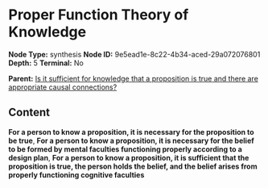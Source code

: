 # Proper Function Theory of Knowledge

**Node Type:** synthesis
**Node ID:** 9e5ead1e-8c22-4b34-aced-29a072076801
**Depth:** 5
**Terminal:** No

**Parent:** [Is it sufficient for knowledge that a proposition is true and there are appropriate causal connections?](is-it-sufficient-for-knowledge-that-a-proposition-is-true-and-there-are-appropriate-causal-connections-antithesis-850421b8-2e76-46a1-ba98-2d489896a7e0.md)

## Content

**For a person to know a proposition, it is necessary for the proposition to be true**, **For a person to know a proposition, it is necessary for the belief to be formed by mental faculties functioning properly according to a design plan**, **For a person to know a proposition, it is sufficient that the proposition is true, the person holds the belief, and the belief arises from properly functioning cognitive faculties**
